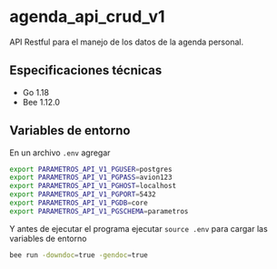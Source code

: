 # agenda_api_crud_v1

API Restful para el manejo de los datos de la agenda personal.

## Especificaciones técnicas

- Go 1.18
- Bee 1.12.0

## Variables de entorno
En un archivo `.env` agregar
```bash
export PARAMETROS_API_V1_PGUSER=postgres
export PARAMETROS_API_V1_PGPASS=avion123
export PARAMETROS_API_V1_PGHOST=localhost
export PARAMETROS_API_V1_PGPORT=5432
export PARAMETROS_API_V1_PGDB=core
export PARAMETROS_API_V1_PGSCHEMA=parametros
```
Y antes de ejecutar el programa ejecutar `source .env` para cargar las variables de entorno

```bash
bee run -downdoc=true -gendoc=true
```
